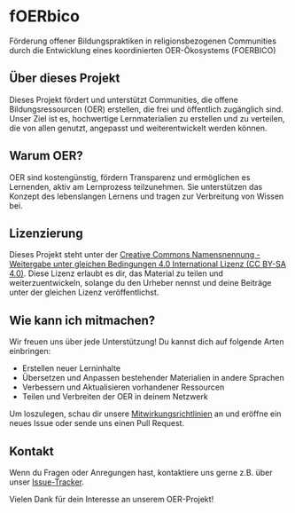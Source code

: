 # fOERbico
Förderung offener Bildungspraktiken in religionsbezogenen Communities durch die Entwicklung eines koordinierten OER-Ökosystems (FOERBICO)


## Über dieses Projekt
Dieses Projekt fördert und unterstützt Communities, die offene Bildungsressourcen (OER) erstellen, die frei und öffentlich zugänglich sind. Unser Ziel ist es, hochwertige Lernmaterialien zu erstellen und zu verteilen, die von allen genutzt, angepasst und weiterentwickelt werden können.

## Warum OER?
OER sind kostengünstig, fördern Transparenz und ermöglichen es Lernenden, aktiv am Lernprozess teilzunehmen. Sie unterstützen das Konzept des lebenslangen Lernens und tragen zur Verbreitung von Wissen bei.

## Lizenzierung
Dieses Projekt steht unter der [Creative Commons Namensnennung - Weitergabe unter gleichen Bedingungen 4.0 International Lizenz (CC BY-SA 4.0)](https://creativecommons.org/licenses/by-sa/4.0/deed.de). Diese Lizenz erlaubt es dir, das Material zu teilen und weiterzuentwickeln, solange du den Urheber nennst und deine Beiträge unter der gleichen Lizenz veröffentlichst.

## Wie kann ich mitmachen?
Wir freuen uns über jede Unterstützung! Du kannst dich auf folgende Arten einbringen:

- Erstellen neuer Lerninhalte
- Übersetzen und Anpassen bestehender Materialien in andere Sprachen
- Verbessern und Aktualisieren vorhandener Ressourcen
- Teilen und Verbreiten der OER in deinem Netzwerk

Um loszulegen, schau dir unsere [Mitwirkungsrichtlinien](contributing.md) an und eröffne ein neues Issue oder sende uns einen Pull Request.

## Kontakt
Wenn du Fragen oder Anregungen hast, kontaktiere uns gerne z.B. über unser [Issue-Tracker](/issues).

Vielen Dank für dein Interesse an unserem OER-Projekt!